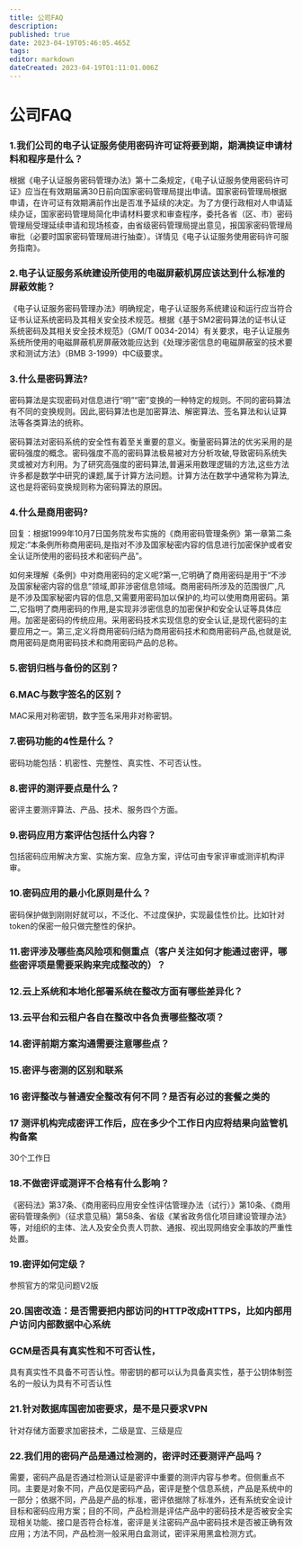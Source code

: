 ```yaml
---
title: 公司FAQ
description: 
published: true
date: 2023-04-19T05:46:05.465Z
tags: 
editor: markdown
dateCreated: 2023-04-19T01:11:01.006Z
---
```


# 公司FAQ

### 1.我们公司的电子认证服务使用密码许可证将要到期，期满换证申请材料和程序是什么？

根据《电子认证服务密码管理办法》第十二条规定，《电子认证服务使用密码许可证》应当在有效期届满30日前向国家密码管理局提出申请。国家密码管理局根据申请，在许可证有效期满前作出是否准予延续的决定。为了方便行政相对人申请延续办证，国家密码管理局简化申请材料要求和审查程序，委托各省（区、市）密码管理局受理延续申请和现场核查，由省级密码管理局提出意见，报国家密码管理局审批（必要时国家密码管理局进行抽查）。详情见《电子认证服务使用密码许可服务指南》。

### 2.电子认证服务系统建设所使用的电磁屏蔽机房应该达到什么标准的屏蔽效能？
《电子认证服务密码管理办法》明确规定，电子认证服务系统建设和运行应当符合证书认证系统密码及其相关安全技术规范。根据《基于SM2密码算法的证书认证系统密码及其相关安全技术规范》（GM/T 0034-2014）有关要求，电子认证服务系统所使用的电磁屏蔽机房屏蔽效能应达到《处理涉密信息的电磁屏蔽室的技术要求和测试方法》（BMB 3-1999）中C级要求。


### 3.什么是密码算法?

密码算法是实现密码对信息进行“明”“密”变换的一种特定的规则。不同的密码算法有不同的变换规则。因此,密码算法也是加密算法、解密算法、签名算法和认证算法等各类算法的统称。

密码算法对密码系统的安全性有着至关重要的意义。衡量密码算法的优劣采用的是密码强度的概念。密码强度不高的密码算法极易被对方分析攻破,导致密码系统失灵或被对方利用。为了研究高强度的密码算法,普遍采用数理逻辑的方法,这些方法许多都是数学中研究的课题,属于计算方法问题。计算方法在数学中通常称为算法,这也是将密码变换规则称为密码算法的原因。

### 4.什么是商用密码?

回复：根据1999年10月7日国务院发布实施的《商用密码管理条例》第一章第二条规定:“本条例所称商用密码,是指对不涉及国家秘密内容的信息进行加密保护或者安全认证所使用的密码技术和密码产品”。

如何来理解《条例》中对商用密码的定义呢?第一,它明确了商用密码是用于“不涉及国家秘密内容的信息”领域,即非涉密信息领域。商用密码所涉及的范围很广,凡是不涉及国家秘密内容的信息,又需要用密码加以保护的,均可以使用商用密码。第二,它指明了商用密码的作用,是实现非涉密信息的加密保护和安全认证等具体应用。加密是密码的传统应用。采用密码技术实现信息的安全认证,是现代密码的主要应用之一。第三,定义将商用密码归结为商用密码技术和商用密码产品,也就是说,商用密码是商用密码技术和商用密码产品的总称。

### 5.密钥归档与备份的区别？	
### 6.MAC与数字签名的区别？	
MAC采用对称密钥，数字签名采用非对称密钥。
### 7.密码功能的4性是什么？	
密码功能包括：机密性、完整性、真实性、不可否认性。
### 8.密评的测评要点是什么？	
密评主要测评算法、产品、技术、服务四个方面。
### 9.密码应用方案评估包括什么内容？	
包括密码应用解决方案、实施方案、应急方案，评估可由专家评审或测评机构评审。
### 10.密码应用的最小化原则是什么？	
密码保护做到刚刚好就可以，不泛化、不过度保护，实现最佳性价比。比如针对token的保密一般只做完整性的保护。
### 11.密评涉及哪些高风险项和侧重点（客户关注如何才能通过密评，哪些密评项是需要采购来完成整改的）？	
### 12.云上系统和本地化部署系统在整改方面有哪些差异化？	
### 13.云平台和云租户各自在整改中各负责哪些整改项？	
### 14.密评前期方案沟通需要注意哪些点？	
### 15.密评与密测的区别和联系	
### 16 密评整改与普通安全整改有何不同？是否有必过的套餐之类的	
### 17 测评机构完成密评工作后，应在多少个工作日内应将结果向监管机构备案	
30个工作日
### 18.不做密评或测评不合格有什么影响？	
《密码法》第37条、《商用密码应用安全性评估管理办法（试行）》第10条、《商用密码管理条例》（征求意见稿）第58条、省级《某省政务信化项目建设管理办法》等，对组织的主体、法人及安全负责人罚款、通报、视出现网络安全事故的严重性处置。
### 19.密评如何定级？	
参照官方的常见问题V2版
### 20.国密改造：是否需要把内部访问的HTTP改成HTTPS，比如内部用户访问内部数据中心系统	
### GCM是否具有真实性和不可否认性，	
具有真实性不具备不可否认性。带密钥的都可以认为具备真实性，基于公钥体制签名的一般认为具有不可否认性
### 21.针对数据库国密加密要求，是不是只要求VPN	
针对存储方面要求加密技术，二级是宜、三级是应
### 22.我们用的密码产品是通过检测的，密评时还要测评产品吗？	
需要，密码产品是否通过检测认证是密评中重要的测评内容与参考。但侧重点不同。主要是对象不同，产品仅是密码产品，密评是整个信息系统，产品是系统中的一部分；依据不同，产品是产品的标准，密评依据除了标准外，还有系统安全设计目标和密码应用方案；目的不同，产品检测是评估产品中的密码技术是否被安全实现相关功能、接口是否符合标准，密评是关注密码产品中密码技术是否被正确有效应用；方法不同，产品检测一般采用白盒测试，密评采用黑盒检测方式。